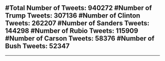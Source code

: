 #Total Number of Tweets: 940272 
#Number of Trump Tweets: 307136
#Number of Clinton Tweets: 262207
#Number of Sanders Tweets: 144298
#Number of Rubio Tweets: 115909
#Number of Carson Tweets: 58376
#Number of Bush Tweets: 52347
---
---
